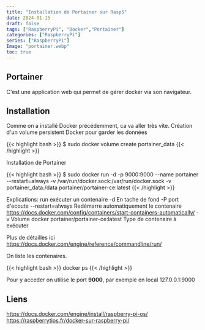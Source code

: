 ```yaml
---
title: "Installation de Portainer sur Rasp5"
date: 2024-01-15
draft: false
tags: ["RaspberryPi", "Docker","Portainer"]
categories: ["RaspberryPi"]
series: ["RaspberryPi"]
Image: "portainer.webp"
toc: true
---
```


## Portainer

C'est une application web qui permet de gérer docker via son navigateur.

<!--more-->

## Installation

Comme on a installé Docker précédemment, ca va aller très vite.
Création d'un volume persistent Docker pour garder les données

{{< highlight bash  >}}
$ sudo docker volume create portainer_data
{{< /highlight >}}

Installation de Portainer

{{< highlight bash  >}}
$ sudo docker run -d -p 9000:9000  --name portainer --restart=always -v /var/run/docker.sock:/var/run/docker.sock -v portainer_data:/data portainer/portainer-ce:latest
{{< /highlight >}}

Explications:
run   exécuter un contenaire
\-d  En tache de fond
\-P port d'ecoute
\--restart=always  Redémarre automatiquement le contenaire  https://docs.docker.com/config/containers/start-containers-automatically/
\-v Volume docker
portainer/portainer-ce:latest   Type de contenaire à exécuter

Plus de détailles ici https://docs.docker.com/engine/reference/commandline/run/

On liste les contenaires.

{{< highlight bash  >}}
docker ps
{{< /highlight >}}

Pour y acceder on utilise le port **9000**, par exemple en local 127.0.0.1:9000


## Liens

https://docs.docker.com/engine/install/raspberry-pi-os/
https://raspberrytips.fr/docker-sur-raspberry-pi/



